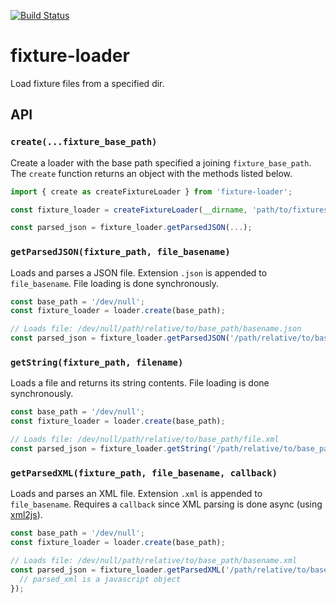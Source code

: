 [![Build Status](https://travis-ci.org/Springworks/node-fixture-loader.svg?branch=master)](https://travis-ci.org/Springworks/node-fixture-loader)

# fixture-loader

Load fixture files from a specified dir.


## API


### `create(...fixture_base_path)`

Create a loader with the base path specified a joining `fixture_base_path`.
The `create` function returns an object with the methods listed below.

```js
import { create as createFixtureLoader } from 'fixture-loader';

const fixture_loader = createFixtureLoader(__dirname, 'path/to/fixtures');

const parsed_json = fixture_loader.getParsedJSON(...);
```


### `getParsedJSON(fixture_path, file_basename)`

Loads and parses a JSON file. Extension `.json` is appended to `file_basename`.
File loading is done synchronously.

```js
const base_path = '/dev/null';
const fixture_loader = loader.create(base_path);

// Loads file: /dev/null/path/relative/to/base_path/basename.json
const parsed_json = fixture_loader.getParsedJSON('/path/relative/to/base_path', 'basename');
```


### `getString(fixture_path, filename)`

Loads a file and returns its string contents. File loading is done synchronously.

```js
const base_path = '/dev/null';
const fixture_loader = loader.create(base_path);

// Loads file: /dev/null/path/relative/to/base_path/file.xml
const parsed_json = fixture_loader.getString('/path/relative/to/base_path', 'file.xml');
```


### `getParsedXML(fixture_path, file_basename, callback)`

Loads and parses an XML file. Extension `.xml` is appended to `file_basename`. 
Requires a `callback` since XML parsing is done async (using [xml2js](https://github.com/Leonidas-from-XIV/node-xml2js)).

```js
const base_path = '/dev/null';
const fixture_loader = loader.create(base_path);

// Loads file: /dev/null/path/relative/to/base_path/basename.xml
const parsed_json = fixture_loader.getParsedXML('/path/relative/to/base_path', 'basename', (err, parsed_xml) => {
  // parsed_xml is a javascript object
});
```

